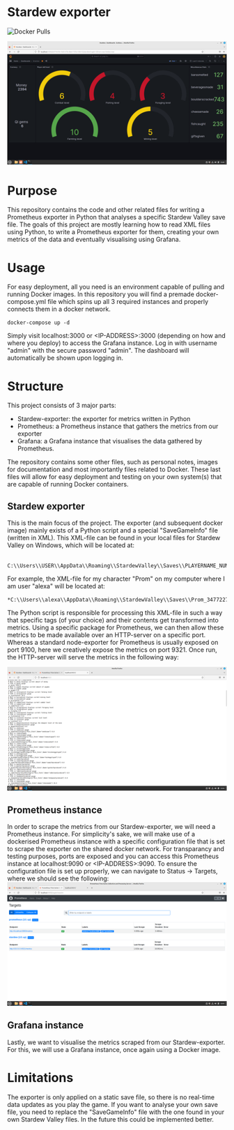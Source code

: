 # Stardew exporter
![Docker Pulls](https://img.shields.io/docker/pulls/aleksandur24/stardewexporter)


![Image of dashboard](/img/Stardew_dashboard.png "Dashboard preview")


# Purpose 

This repository contains the code and other related files for writing a Prometheus exporter in Python that analyses a specific Stardew Valley save file. The goals of this project are mostly learning how to read XML files using Python, to write a Prometheus exporter for them, creating your own metrics of the data and eventually visualising using Grafana. 


# Usage
For easy deployment, all you need is an environment capable of pulling and running Docker images. In this repository you will find a premade docker-compose.yml file which spins up all 3 required instances and properly connects them in a docker network.

```console
docker-compose up -d
```
Simply visit localhost:3000 or \<IP-ADDRESS>:3000 (depending on how and where you deploy) to access the Grafana instance. Log in with username "admin" with the secure password "admin". The dashboard will automatically be shown upon logging in.

# Structure
This project consists of 3 major parts:
- Stardew-exporter: the exporter for metrics written in Python
- Prometheus: a Prometheus instance that gathers the metrics from our exporter
- Grafana: a Grafana instance that visualises the data gathered by Prometheus.

The repository contains some other files, such as personal notes, images for documentation and most importantly files related to Docker. These last files will allow for easy deployment and testing on your own system(s) that are capable of running Docker containers.

## Stardew exporter
This is the main focus of the project. The exporter (and subsequent docker image) mainly exists of a Python script and a special "SaveGameInfo" file (written in XML). This XML-file can be found in your local files for Stardew Valley on Windows, which will be located at:
```console
 C:\\Users\\USER\\AppData\\Roaming\\StardewValley\\Saves\\PLAYERNAME_NUMBERSTRING\\SaveGameInfo
```

For example, the XML-file for my character "Prom" on my computer where I am user "alexa" will be located at: 
```console
*C:\\Users\\alexa\\AppData\\Roaming\\StardewValley\\Saves\\Prom_347722748\\SaveGameInfo*
```

The Python script is responsible for processing this XML-file in such a way that specific tags (of your choice) and their contents get transformed into metrics. Using a specific package for Prometheus, we can then allow these metrics to be made available over an HTTP-server on a specific port. Whereas a standard node-exporter for Prometheus is usually exposed on port 9100, here we creatively expose the metrics on port 9321. Once run, the HTTP-server will serve the metrics in the following way:

![Image of exporter](/img/Stardew_Exporter.png "Metrics as seen served by HTTP-server")


## Prometheus instance
In order to scrape the metrics from our Stardew-exporter, we will need a Prometheus instance. For simplicity's sake, we will make use of a dockerised Prometheus instance with a specific configuration file that is set to scrape the exporter on the shared docker network. For transparancy and testing purposes, ports are exposed and you can access this Prometheus instance at localhost:9090 or \<IP-ADDRESS>:9090. To ensure the configuration file is set up properly, we can navigate to Status -> Targets, where we should see the following:
![Image of Prometheus instance](/img/Prometheus.png "Prometheus instance with targets to be scraped and status of said targets")

## Grafana instance
Lastly, we want to visualise the metrics scraped from our Stardew-exporter. For this, we will use a Grafana instance, once again using a Docker image.



# Limitations

The exporter is only applied on a static save file, so there is no real-time data updates as you play the game. If you want to analyse your own save file, you need to replace the "SaveGameInfo" file with the one found in your own Stardew Valley files. In the future this could be implemented better. 